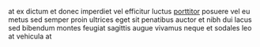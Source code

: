 at ex dictum et donec imperdiet vel efficitur luctus
[porttitor](generated_webpages/magna2.md) posuere vel eu metus sed semper proin
ultrices eget sit penatibus auctor et nibh dui lacus sed bibendum montes
feugiat sagittis augue vivamus neque et sodales leo at vehicula at